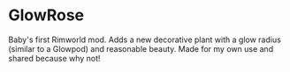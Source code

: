 # GlowRose

Baby's first Rimworld mod. Adds a new decorative plant with a glow radius (similar to a Glowpod) and reasonable beauty. 
Made for my own use and shared because why not!
